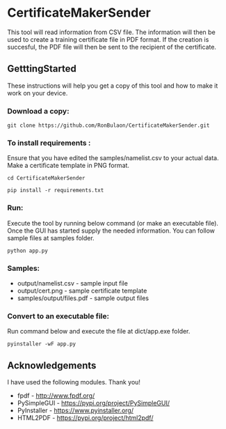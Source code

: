 # CertificateMakerSender
This tool will read information from CSV file. The information will then be used to create a training certificate file in PDF format. If the creation is succesful, the PDF file will then be sent to the recipient of the certificate.

## GetttingStarted
These instructions will help you get a copy of this tool and how to make it work on your device.

### Download a copy:
```
git clone https://github.com/RonBulaon/CertificateMakerSender.git
```

### To install requirements :
Ensure that you have edited the samples/namelist.csv to your actual data. Make a certificate template in PNG format.
```
cd CertificateMakerSender
```

```
pip install -r requirements.txt
```

### Run:
Execute the tool by running below command (or make an executable file). Once the GUI has started supply the needed information. You can follow sample files at samples folder.
```
python app.py
```

### Samples:
* output/namelist.csv - sample input file
* output/cert.png - sample certificate template
* samples/output/files.pdf - sample output files

### Convert to an executable file:
Run command below and execute the file at dict/app.exe folder.
```
pyinstaller -wF app.py
```

## Acknowledgements
I have used the following modules. Thank you!
* fpdf - http://www.fpdf.org/
* PySimpleGUI - https://pypi.org/project/PySimpleGUI/
* PyInstaller - https://www.pyinstaller.org/
* HTML2PDF - https://pypi.org/project/html2pdf/
